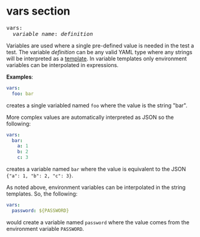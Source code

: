 # vars section

<pre>
vars:
  <i>variable_name</i>: <i>definition</i>
</pre>

Variables are used where a single pre-defined value is needed in the test a test. The variable *definition* can be any valid YAML type where any strings will be interpreted as a [template](./common-types.md#templates). In variable templates only environment variables can be interpolated in expressions.

**Examples**:
```yaml
vars:
  foo: bar
```

creates a single variabled named `foo` where the value is the string "bar".

More complex values are automatically interpreted as JSON so the following:
```yaml
vars:
  bar:
    a: 1
    b: 2
    c: 3
```

creates a variable named `bar` where the value is equivalent to the JSON `{"a": 1, "b": 2, "c": 3}`.

As noted above, environment variables can be interpolated in the string templates. So, the following:

```yaml
vars:
  password: ${PASSWORD}
```

would create a variable named `password` where the value comes from the environment variable `PASSWORD`.
